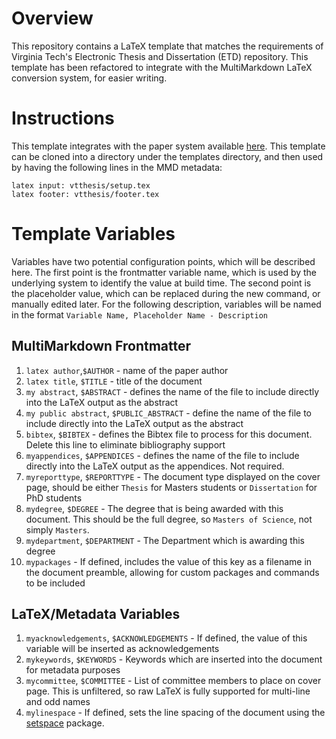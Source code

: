 # Overview

This repository contains a LaTeX template that matches the requirements of Virginia Tech's Electronic Thesis and Dissertation (ETD) repository. This template has been refactored to integrate with the MultiMarkdown LaTeX conversion system, for easier writing.

# Instructions

This template integrates with the paper system available [here](https://github.com/jasedit/papers_base). This template can be cloned into a directory under the templates directory, and then used by having the following lines in the MMD metadata:

```
latex input: vtthesis/setup.tex
latex footer: vtthesis/footer.tex
```

# Template Variables

Variables have two potential configuration points, which will be described here. The first point is the frontmatter variable name, which is used by the underlying system to identify the value at build time. The second point is the placeholder value, which can be replaced during the new command, or manually edited later. For the following description, variables will be named in the format `Variable Name, Placeholder Name - Description`

## MultiMarkdown Frontmatter
1. `latex author`,`$AUTHOR` - name of the paper author
2. `latex title`, `$TITLE` - title of the document
3. `my abstract`, `$ABSTRACT` - defines the name of the file to include directly into the LaTeX output as the abstract
4. `my public abstract`, `$PUBLIC_ABSTRACT` - define the name of the file to include directly into the LaTeX output as the abstract
5. `bibtex`, `$BIBTEX` - defines the Bibtex file to process for this document. Delete this line to eliminate bibliography support
6. `myappendices`, `$APPENDICES` - defines the name of the file to include directly into the LaTeX output as the appendices. Not required.
6. `myreporttype`, `$REPORTTYPE` - The document type displayed on the cover page, should be either `Thesis` for Masters students or `Dissertation` for PhD students
7. `mydegree`, `$DEGREE` - The degree that is being awarded with this document. This should be the full degree, so `Masters of Science`, not simply `Masters`.
8. `mydepartment`, `$DEPARTMENT` - The Department which is awarding this degree
9. `mypackages` - If defined, includes the value of this key as a filename in the document preamble, allowing for custom packages and commands to be included

## LaTeX/Metadata Variables

1. `myacknowledgements`, `$ACKNOWLEDGEMENTS` - If defined, the value of this variable will be inserted as acknowledgements
2. `mykeywords`, `$KEYWORDS` - Keywords which are inserted into the document for metadata purposes
3. `mycommittee`, `$COMMITTEE` - List of committee members to place on cover page. This is unfiltered, so raw LaTeX is fully supported for multi-line and odd names
4. `mylinespace` - If defined, sets the line spacing of the document using the [setspace](http://www.ctan.org/tex-archive/macros/latex/contrib/setspace/) package.
